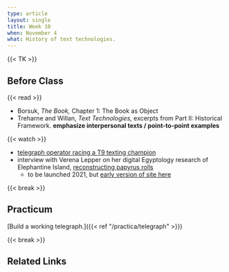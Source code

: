```yaml
---
type: article
layout: single
title: Week 10
when: November 4
what: History of text technologies.
---
```


{{< TK >}}

## Before Class

{{< read >}}
- Borsuk, *The Book,* Chapter 1: The Book as Object
- Treharne and Willan, *Text Technologies,* excerpts from Part II: Historical Framework. **emphasize interpersonal texts / point-to-point examples**

{{< watch >}}
- [telegraph operator racing a T9 texting champion](https://www.dailymotion.com/embed/video/x1wltc)
- interview with Verena Lepper on her digital Egyptology research of Elephantine Island, [reconstructing papyrus rolls](https://erc.europa.eu/news-events/magazine/piecing-together-egyptian-knowledge)
    - to be launched 2021, but [early version of site here](https://elephantine.smb.museum/?lang=en)

{{< break >}}

## Practicum

[Build a working telegraph.]({{< ref "/practica/telegraph" >}})

{{< break >}}

## Related Links